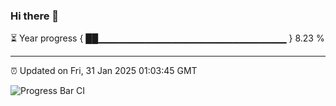### Hi there 👋

⏳ Year progress { ██▁▁▁▁▁▁▁▁▁▁▁▁▁▁▁▁▁▁▁▁▁▁▁▁▁▁▁▁ } 8.23 %

---

⏰ Updated on Fri, 31 Jan 2025 01:03:45 GMT

![Progress Bar CI](https://github.com/liununu/liununu/workflows/Progress%20Bar%20CI/badge.svg)
